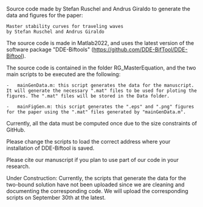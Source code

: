 Source code made by Stefan Ruschel and Andrus Giraldo to generate the data and figures for the paper:

	Master stability curves for traveling waves
	by Stefan Ruschel and Andrus Giraldo

The source code is made in Matlab2022, and uses the latest version of the software package "DDE-Biftools" (https://github.com/DDE-BifTool/DDE-Biftool).

The source code is contained in the folder RG_MasterEquation, and the two main scripts to be executed are the following: 

	-	mainGenData.m: this script generates the data for the manuscript. It will generate the necessary ".mat" files to be used for ploting the figures. The ".mat" files will be stored in the Data folder.

	-	mainFigGen.m: this script generates the ".eps" and ".png" figures for the paper using the ".mat" files generated by "mainGenData.m". 

Currently, all the data must be computed once due to the size constraints of GitHub.

Please change the scripts to load the correct address where your installation of DDE-Biftool is saved.

Please cite our manuscript if you plan to use part of our code in your research.

Under Construction: Currently, the scripts that generate the data for the two-bound solution have not been uploaded since we are cleaning and documenting the corresponding code. We will upload the corresponding scripts on September 30th at the latest. 